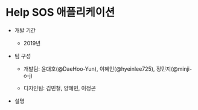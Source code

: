   # Help SOS 애플리케이션
  * 개발 기간
    - 2019년
    
  * 팀 구성
   
    - 개발팀: 윤대호(@DaeHoo-Yun), 이혜인(@hyeinlee725), 정민지(@minji-o-j)
    
    - 디자인팀: 김민철, 양혜민, 이정곤
    
  * 설명
